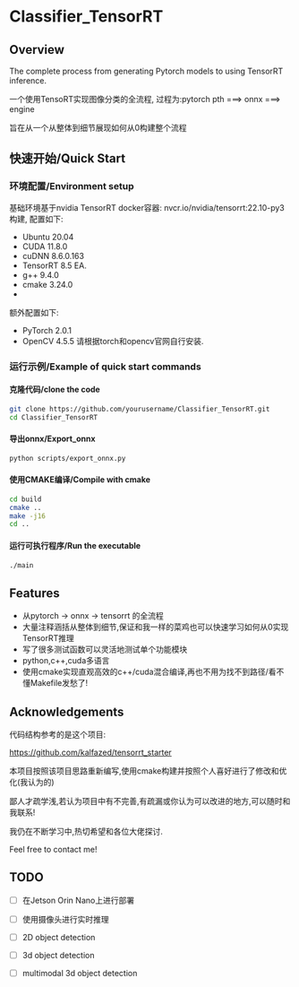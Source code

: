 # Classifier_TensorRT

## Overview
The complete process from generating Pytorch models to using TensorRT inference.

一个使用TensoRT实现图像分类的全流程, 过程为:pytorch pth ===> onnx ===> engine

旨在从一个从整体到细节展现如何从0构建整个流程

## 快速开始/Quick Start
### 环境配置/Environment setup

基础环境基于nvidia TensorRT docker容器: nvcr.io/nvidia/tensorrt:22.10-py3 构建, 配置如下:
-  Ubuntu 20.04
-  CUDA 11.8.0
-  cuDNN 8.6.0.163
-  TensorRT 8.5 EA.
-  g++ 9.4.0
-  cmake 3.24.0
-  
额外配置如下:
- PyTorch 2.0.1
- OpenCV 4.5.5
请根据torch和opencv官网自行安装.
### 运行示例/Example of quick start commands
#### 克隆代码/clone the code
```bash
git clone https://github.com/yourusername/Classifier_TensorRT.git
cd Classifier_TensorRT
```
#### 导出onnx/Export_onnx
```bash
python scripts/export_onnx.py 
```
#### 使用CMAKE编译/Compile with cmake
```bash
cd build
cmake ..
make -j16
cd ..
```

#### 运行可执行程序/Run the executable
```bash
./main
```

## Features
- 从pytorch -> onnx -> tensorrt 的全流程
- 大量注释涵括从整体到细节,保证和我一样的菜鸡也可以快速学习如何从0实现TensorRT推理
- 写了很多测试函数可以灵活地测试单个功能模块
- python,c++,cuda多语言
- 使用cmake实现直观高效的c++/cuda混合编译,再也不用为找不到路径/看不懂Makefile发愁了!


## Acknowledgements
代码结构参考的是这个项目:

https://github.com/kalfazed/tensorrt_starter

本项目按照该项目思路重新编写,使用cmake构建并按照个人喜好进行了修改和优化(我认为的)

鄙人才疏学浅,若认为项目中有不完善,有疏漏或你认为可以改进的地方,可以随时和我联系!

我仍在不断学习中,热切希望和各位大佬探讨.

Feel free to contact me!

## TODO

- [ ] 在Jetson Orin Nano上进行部署
- [ ] 使用摄像头进行实时推理
- [ ] 2D object detection
- [ ] 3d object detection
- [ ] multimodal 3d object detection
      




